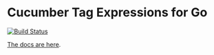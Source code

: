# Cucumber Tag Expressions for Go

[![Build Status](https://travis-ci.org/cucumber/tag-expressions-go.svg?branch=master)](https://travis-ci.org/cucumber/tag-expressions-go)

[The docs are here](http://docs.cucumber.io/cucumber/tag-expressions/).
